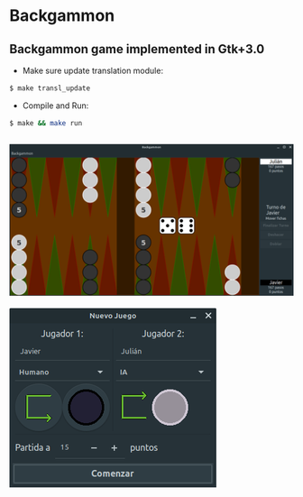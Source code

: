 # Backgammon
## Backgammon game implemented in Gtk+3.0

- Make sure update translation module:
```sh
$ make transl_update
```

- Compile and Run:
```sh
$ make && make run
```
![Main Window](ui/media/board.png)
---
![Start New Game](ui/media/new-game.png)
